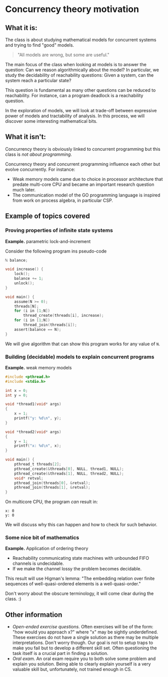 # Concurrency theory motivation

## What it is:

The class is about studying mathematical models for concurrent systems and trying to find "good" models.

> "All models are wrong, but some are useful."

The main focus of the class when looking at models is to answer the question: Can we reason algorithmically about the model?
In particular, we study the decidability of reachability questions: Given a system, can the system reach a particular state?

This question is fundamental as many other questions can be reduced to reachability.
For instance, can a program deadlock is a reachability question.

In the exploration of models, we will look at trade-off between expressive power of models and tractability of analysis.
In this process, we will discover some interesting mathematical bits.

## What it isn't:

Concurrency theory is obviously linked to concurrent programming but this class is _not about programming_.

Concurrency theory and concurrent programming influence each other but evolve concurrently.
For instance:
* Weak memory models came due to choice in processor architecture that predate multi-core CPU and became an important research question much later.
* The communication model of the GO programming language is inspired from work on process algebra, in particular CSP.



## Example of topics covered

### Proving properties of infinite state systems

__Example.__ parametric lock-and-increment

Consider the following program ins pseudo-code
```c
ℕ balance;

void increase() {
    lock();
    balance += 1;
    unlock();
}

void main() {
    assume(N >= 0);
    threads[N];
    for (i in [1;N])
        thread_create(threads[i], increase);
    for (i in [1;N])
        thread_join(threads[i]);
    assert(balance == N);
}
```

We will give algorithm that can show this program works for any value of `N`.


### Building (decidable) models to explain concurrent programs

__Example.__ weak memory models

```c
#include <pthread.h>
#include <stdio.h>

int x = 0;
int y = 0;

void *thread1(void* args)
{
    x = 1;
    printf("y: %d\n", y);
}

void *thread2(void* args)
{
    y = 1;
    printf("x: %d\n", x);
}

void main() {
    pthread_t threads[2];
    pthread_create(&threads[0], NULL, thread1, NULL);
    pthread_create(&threads[1], NULL, thread2, NULL);
    void* retval;
    pthread_join(threads[0], &retval);
    pthread_join(threads[1], &retval);
}
```

On multicore CPU, the program *can* result in:
```
x: 0
y: 0
```

We will discuss why this can happen and how to check for such behavior.


### Some nice bit of mathematics

__Example.__ Application of ordering theory

* Reachability communicating state machines with unbounded FIFO channels is undecidable.
* If we make the channel lossy the problem becomes decidable.

This result will use Higman's lemma: "The embedding relation over finite sequences of well-quasi-ordered elements is a well-quasi-order."

Don't worry about the obscure terminology, it will come clear during the class. :)

## Other information

* _Open-ended exercise questions._
  Often exercises will be of the form: "how would you approach x?" where "x" may be sightly underdefined.
  These exercises do not have a single solution as there may be multiple interpretations.
  Don't worry though.
  Our goal is not to setup traps to make you fail but to develop a different skill set.
  Often questioning the task itself is a crucial part in finding a solution.
* _Oral exam._
  An oral exam require you to both solve some problem and explain you solution.
  Being able to clearly explain yourself is a very valuable skill but, unfortunately, not trained enough in CS.
